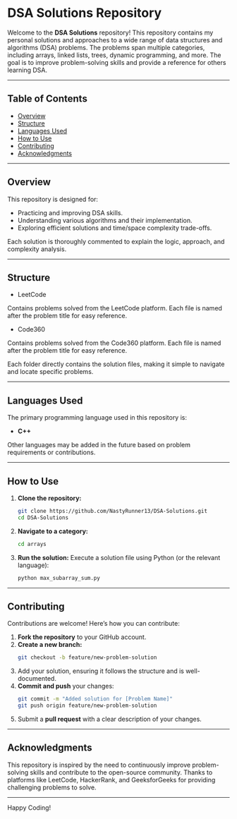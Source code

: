 # DSA Solutions Repository

Welcome to the **DSA Solutions** repository! This repository contains my personal solutions and approaches to a wide range of data structures and algorithms (DSA) problems. The problems span multiple categories, including arrays, linked lists, trees, dynamic programming, and more. The goal is to improve problem-solving skills and provide a reference for others learning DSA.

---

## Table of Contents
- [Overview](#overview)
- [Structure](#structure)
- [Languages Used](#languages-used)
- [How to Use](#how-to-use)
- [Contributing](#contributing)
- [Acknowledgments](#acknowledgments)

---

## Overview

This repository is designed for:
- Practicing and improving DSA skills.
- Understanding various algorithms and their implementation.
- Exploring efficient solutions and time/space complexity trade-offs.

Each solution is thoroughly commented to explain the logic, approach, and complexity analysis.

---

## Structure

- LeetCode

Contains problems solved from the LeetCode platform.
Each file is named after the problem title for easy reference.

- Code360

Contains problems solved from the Code360 platform.
Each file is named after the problem title for easy reference.

Each folder directly contains the solution files, making it simple to navigate and locate specific problems.

---

## Languages Used

The primary programming language used in this repository is:
- **C++**

Other languages may be added in the future based on problem requirements or contributions.

---

## How to Use

1. **Clone the repository:**
   ```bash
   git clone https://github.com/NastyRunner13/DSA-Solutions.git
   cd DSA-Solutions
   ```

2. **Navigate to a category:**
   ```bash
   cd arrays
   ```

3. **Run the solution:**
   Execute a solution file using Python (or the relevant language):
   ```bash
   python max_subarray_sum.py
   ```

---

## Contributing

Contributions are welcome! Here’s how you can contribute:

1. **Fork the repository** to your GitHub account.
2. **Create a new branch:**
   ```bash
   git checkout -b feature/new-problem-solution
   ```
3. Add your solution, ensuring it follows the structure and is well-documented.
4. **Commit and push** your changes:
   ```bash
   git commit -m "Added solution for [Problem Name]"
   git push origin feature/new-problem-solution
   ```
5. Submit a **pull request** with a clear description of your changes.

---

## Acknowledgments

This repository is inspired by the need to continuously improve problem-solving skills and contribute to the open-source community. Thanks to platforms like LeetCode, HackerRank, and GeeksforGeeks for providing challenging problems to solve.

---

Happy Coding!
